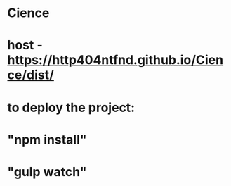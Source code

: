 # Cience
# host - https://http404ntfnd.github.io/Cience/dist/
#
#
#
# to deploy the project:
# "npm install" 
# "gulp watch"
